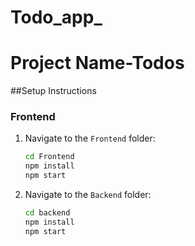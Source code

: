 # Todo_app_

# Project Name-Todos

##Setup Instructions

### **Frontend**
1. Navigate to the `Frontend` folder:
   ```sh
   cd Frontend
   npm install
   npm start

2. Navigate to the `Backend` folder:
   ```sh
   cd backend
   npm install
   npm start
